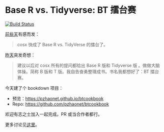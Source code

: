# Base R vs. Tidyverse: BT 擂台赛

[![Build Status](https://travis-ci.org/pzhaonet/btcookbook.svg?branch=master)](https://travis-ci.org/pzhaonet/btcookbook)

[前些天](https://d.cosx.org/d/420762/11)有感而发：

> cosx 快成了 Base R vs. TidyVerse 的擂台了。

[昨天](https://d.cosx.org/d/420766/18)突发奇想：

> 建议以后对 cosx 所有的提问都给出 Base R 版和 Tidyverse 版 。做做大脑体操。简称 B 版和 T 版。我自告奋勇整理成书。书名我都想好了：BT 擂台赛。

今天建了个 bookdown 项目：

- 预览：<https://pzhaonet.github.io/btcookbook>
- Repo: <https://github.com/pzhaonet/btcookbook>

欢迎有志之士加入一起完成。PR 或当合作者都行。

更多讨论见[这里](https://d.cosx.org/d/420769-base-r-vs-tidyverse-bt/20)。
